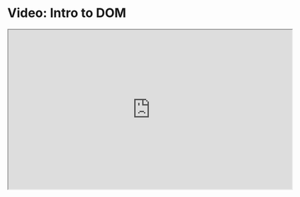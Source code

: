# Video: Intro to DOM

<iframe src="https://player.vimeo.com/video/549324880?title=0&byline=0&portrait=0" width="640" height="360" allowfullscreen="allowfullscreen" allow="autoplay; fullscreen; picture-in-picture"></iframe>
